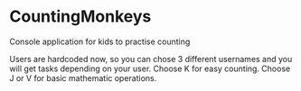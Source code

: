# CountingMonkeys
Console application for kids to practise counting

Users are hardcoded now, so you can chose 3 different usernames and you will get tasks depending on your user.
Choose K for easy counting.
Choose J or V for basic mathematic operations.
